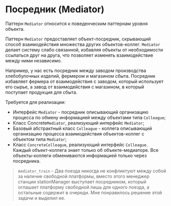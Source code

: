 # Посредник (Mediator)

Паттерн `Mediator` относится к поведенческим паттернам уровня объекта.

Паттерн `Mediator` предоставляет объект-посредник, скрывающий способ взаимодействия множества других объектов-коллег. `Mediator` делает систему слабо связанной, избавляя объекты от необходимости ссылаться друг на друга, что позволяет изменять взаимодействие между ними независимо.

Например, у нас есть посредник между заводом производства хлебобулочных изделий, фермером и магазином сбыта. Посредник избавляет фермера от взаимодействия с заводом, который использует его сырье, а завод от взаимодействия с магазином, в который поступает продукция для сбыта.

Требуется для реализации:

- Интерфейс `Mediator` - посредник описывающий организацию процесса по обмену информацией между объектами типа `Colleague`;
- Класс Concrete`Mediator`, реализующий интерфейс `Mediator`;
- Базовый абстрактный класс `Colleague` - коллега описывающий организацию процесса взаимодействия объектов-коллег с объектом типа `Mediator`;
- Класс `ConcreteColleague`, реализующий интерфейс `Colleague`. Каждый объект-коллега знает только об объекте-медиаторе. Все объекты-коллеги обмениваются информацией только через посредника.

> `mediator_train` - Два поезда никогда не конфликтуют между собой за наличие свободной платформы, вместо этого менеджер станции stationManager выступает посредником, который оглашает платформу свободной лишь для одного поезда, а остальные содержит в очереди. Мне понравилось решение этой задачи и выделил ее.
